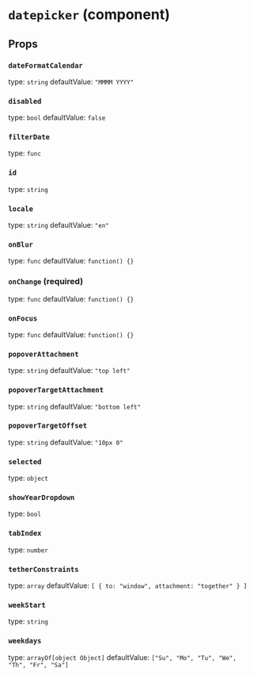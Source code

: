 `datepicker` (component)
========================



Props
-----

### `dateFormatCalendar`

type: `string`
defaultValue: `"MMMM YYYY"`


### `disabled`

type: `bool`
defaultValue: `false`


### `filterDate`

type: `func`


### `id`

type: `string`


### `locale`

type: `string`
defaultValue: `"en"`


### `onBlur`

type: `func`
defaultValue: `function() {}`


### `onChange` (required)

type: `func`
defaultValue: `function() {}`


### `onFocus`

type: `func`
defaultValue: `function() {}`


### `popoverAttachment`

type: `string`
defaultValue: `"top left"`


### `popoverTargetAttachment`

type: `string`
defaultValue: `"bottom left"`


### `popoverTargetOffset`

type: `string`
defaultValue: `"10px 0"`


### `selected`

type: `object`


### `showYearDropdown`

type: `bool`


### `tabIndex`

type: `number`


### `tetherConstraints`

type: `array`
defaultValue: `[
  {
    to: "window",
    attachment: "together"
  }
]`


### `weekStart`

type: `string`


### `weekdays`

type: `arrayOf[object Object]`
defaultValue: `["Su", "Mo", "Tu", "We", "Th", "Fr", "Sa"]`

